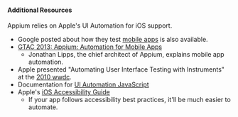 #### Additional Resources

Appium relies on Apple's UI Automation for iOS support.

- Google posted about how they test [mobile apps](http://googletesting.blogspot.com/2013/08/how-google-team-tests-mobile-apps.html) is also available.
- [GTAC 2013: Appium: Automation for Mobile Apps](https://www.youtube.com/watch?v=1J0aXDbjiUE)
    - Jonathan Lipps, the chief architect of Appium, explains mobile app automation.
- Apple presented "Automating User Interface Testing with Instruments" at the [2010 wwdc](https://developer.apple.com/videos/wwdc/2010/).
- Documentation for [UI Automation JavaScript](https://developer.apple.com/library/ios/documentation/DeveloperTools/Reference/UIAutomationRef/_index.html)
- Apple's [iOS Accessibility Guide](https://developer.apple.com/library/ios/documentation/UserExperience/Conceptual/iPhoneAccessibility/Accessibility_on_iPhone/Accessibility_on_iPhone.html)
  - If your app follows accessibility best practices, it'll be much easier to automate.
